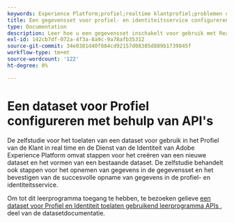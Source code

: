 ```yaml
---
keywords: Experience Platform;profiel;realtime klantprofiel;problemen oplossen;API;gegevensset inschakelen
title: Een gegevensset voor profiel- en identiteitsservice configureren met behulp van API's
type: Documentation
description: Leer hoe u een gegevensset inschakelt voor gebruik met Real-Time Customer Profile and Identity Service met Adobe Experience Platform API's.
exl-id: 142cb7df-072a-4f3a-8a9c-9a78afb35312
source-git-commit: 34e0381d40f884cd92157d08385d889b1739845f
workflow-type: tm+mt
source-wordcount: '122'
ht-degree: 0%

---
```


# Een dataset voor Profiel configureren met behulp van API&#39;s

De zelfstudie voor het toelaten van een dataset voor gebruik in het Profiel van de Klant in real time en de Dienst van de Identiteit van Adobe Experience Platform omvat stappen voor het creëren van een nieuwe dataset en het vormen van een bestaande dataset. De zelfstudie behandelt ook stappen voor het opnemen van gegevens in de gegevensset en het bevestigen van de succesvolle opname van gegevens in de profiel- en identiteitsservice.

Om tot dit leerprogramma toegang te hebben, te bezoeken gelieve [ een dataset voor Profiel en Identiteit toelaten gebruikend leerprogramma APIs ](../../catalog/datasets/enable-for-profile.md), deel van de datasetdocumentatie.
